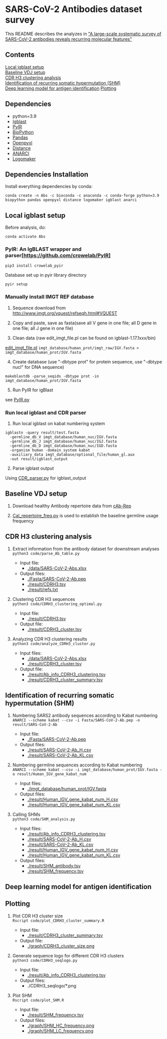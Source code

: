 # SARS-CoV-2 Antibodies dataset survey
This README describes the analyzes in ["A large-scale systematic survey of SARS-CoV-2 antibodies
reveals recurring molecular features"](https:xxx)

## Contents

[Local igblast setup](#local-igblast-setup)   
[Baseline VDJ setup](#baseline-vdj-setup)   
[CDR H3 clustering analysis](#cdr-h3-clustering-analysis)    
[Identification of recurring somatic hypermutation (SHM)](#identification-of-recurring-somatic-hypermutation-(shm))   
[Deep learning model for antigen identification](#deep-learning-model-for-antigen-identification)
[Plotting](#plotting)  


## Dependencies ##
* python=3.9
* [Igblast](https://github.com/ncbi/igblast)
* [PyIR](https://github.com/crowelab/PyIR)
* [BioPython](https://github.com/biopython/biopython)
* [Pandas](https://pandas.pydata.org/)
* [Openpyxl](https://openpyxl.readthedocs.io/en/stable/)
* [Distance](https://pypi.org/project/Distance/)
* [ANARCI](https://github.com/oxpig/ANARCI)
* [Logomaker](https://logomaker.readthedocs.io/en/latest/)

## Dependencies Installation ##
Install everything dependencies by conda:

```conda create -n Abs -c bioconda -c anaconda -c conda-forge python=3.9 biopython pandas openpyxl distance logomaker igblast anarci```

## Local igblast setup

Before analysis, do:

```conda activate Abs```

### PyIR: An IgBLAST wrapper and parser[https://github.com/crowelab/PyIR]

```pip3 install crowelab_pyir```

Database set up in pyir library directory

```pyir setup```

### Manually install IMGT REF database

1. Sequence download from  http://www.imgt.org/vquest/refseqh.html#VQUEST

2. Copy and paste, save as fasta(save all V gene in one file; all D gene in one file; all J gene in one file)

3. Clean data (raw edit_imgt_file.pl can be found on igblast-1.17.1xxx/bin)

[edit_imgt_file.pl](./code/edit_imgt_file.pl) ```imgt_database/human_prot/imgt_raw/IGV.fasta > imgt_database/human_prot/IGV.fasta```

4. Create database (use "-dbtype prot" for protein sequence, use "-dbtype nucl" for DNA sequence)

```makeblastdb -parse_seqids -dbtype prot -in imgt_database/human_prot/IGV.fasta```

5. Run PyIR for igBlast

  see [PyIR.py](./code/_PyIR_.py)

### Run local igblast and CDR parser

1. Run local igblast on kabat numbering system

```
igblastn -query result/test.fasta
  -germline_db_V imgt_database/human_nuc/IGV.fasta 
  -germline_db_J imgt_database/human_nuc/IGJ.fasta 
  -germline_db_D imgt_database/human_nuc/IGD.fasta 
  -organism human -domain_system kabat 
  -auxiliary_data imgt_database/optional_file/human_gl.aux 
  -out result/igblast_output
```

2. Parse igblast output

  Using [CDR_parser.py](./code/CDR_parser.py) for igblast_output


## Baseline VDJ setup

1. Download healthy Antibody repertoire data from [cAb-Rep](https://www.frontiersin.org/articles/10.3389/fimmu.2019.02365/full)


2. [Cal_repertoire_freq.py](./code/Cal_repertoire_freq.py) is used to establish the baseline germline usage frequency


## CDR H3 clustering analysis

1. Extract information from the antibody dataset for downstream analyses   
```python3 code/parse_Ab_table.py```   
    - Input file:
      - [./data/SARS-CoV-2-Abs.xlsx](./data/SARS-CoV-2-Abs.xlsx)
    - Output files:
      - [./Fasta/SARS-CoV-2-Ab.pep](./Fasta/SARS-CoV-2-Ab.pep)
      - [./result/CDRH3.tsv](./result/CDRH3.tsv)
      - [./result/refs.txt](./result/refs.txt)

2. Clustering CDR H3 sequences   
```python3 code/CDRH3_clustering_optimal.py```   
    - Input file:
      - [./result/CDRH3.tsv](./result/CDRH3.tsv)
    - Output file:
      - [./result/CDRH3_cluster.tsv](./result/CDRH3_cluster.tsv)

3. Analyzing CDR H3 clustering results   
```python3 code/analyze_CDRH3_cluster.py```   
    - Input files:
      - [./data/SARS-CoV-2-Abs.xlsx](./data/SARS-CoV-2-Abs.xlsx)
      - [./result/CDRH3_cluster.tsv](./result/CDRH3_cluster.tsv)
    - Output file:
      - [./result/Ab_info_CDRH3_clustering.tsv](./result/Ab_info_CDRH3_clustering.tsv)
      - [./result/CDRH3_cluster_summary.tsv](./result/CDRH3_cluster_summary.tsv)

## Identification of recurring somatic hypermutation (SHM)
1. Numbering SARS2 antibody sequences according to Kabat numbering   
```ANARCI --scheme kabat --csv -i Fasta/SARS-CoV-2-Ab.pep -o result/SARS-CoV-2-Ab```   
    - Input file:
      - [./Fasta/SARS-CoV-2-Ab.pep](./Fasta/SARS-CoV-2-Ab.pep)
    - Output files:
      - [./result/SARS-CoV-2-Ab_H.csv](./result/SARS-CoV-2-Ab_H.csv)
      - [./result/SARS-CoV-2-Ab_KL.csv](./result/SARS-CoV-2-Ab_KL.csv)

2. Numbering germline sequences according to Kabat numbering   
```ANARCI --scheme kabat --csv -i imgt_database/human_prot/IGV.fasta -o result/Human_IGV_gene_kabat_num```
    - Input files:
      - [./imgt_database/human_prot/IGV.fasta](./imgt_database/human_prot/IGV.fasta)
    - Output files:
      - [./result/Human_IGV_gene_kabat_num_H.csv](./result/Human_IGV_gene_kabat_num_H.csv)
      - [./result/Human_IGV_gene_kabat_num_KL.csv](./result/Human_IGV_gene_kabat_num_KL.csv)

3. Calling SHMs   
```python3 code/SHM_analysis.py```   
    - Input files:
      - [./result/Ab_info_CDRH3_clustering.tsv](./result/Ab_info_CDRH3_clustering.tsv)
      - [./result/SARS-CoV-2-Ab_H.csv](./result/SARS-CoV-2-Ab_H.csv)
      - [./result/SARS-CoV-2-Ab_KL.csv](./result/SARS-CoV-2-Ab_KL.csv)
      - [./result/Human_IGV_gene_kabat_num_H.csv](./result/Human_IGV_gene_kabat_num_H.csv)
      - [./result/Human_IGV_gene_kabat_num_KL.csv](./result/Human_IGV_gene_kabat_num_KL.csv)
    - Output files:
      - [./result/SHM_antibody.tsv](./result/SHM_antibody.tsv)
      - [./result/SHM_frequency.tsv](./result/SHM_frequency.tsv)

## Deep learning model for antigen identification

## Plotting
1. Plot CDR H3 cluster size   
```Rscript code/plot_CDRH3_cluster_summary.R```   
    - Input file:
      - [./result/CDRH3_cluster_summary.tsv](./result/CDRH3_cluster_summary.tsv)
    - Output file:
      - [./graph/CDRH3_cluster_size.png](./graph/CDRH3_cluster_size.png)

2. Generate sequence logo for different CDR H3 clusters   
```python3 code/CDRH3_seqlogo.py```   
    - Input file:
      - [./result/Ab_info_CDRH3_clustering.tsv](./result/Ab_info_CDRH3_clustering.tsv)
    - Output files:
      - ./CDRH3_seqlogo/*.png

3. Plot SHM   
```Rscript code/plot_SHM.R```   
    - Input file:
      - [./result/SHM_frequency.tsv](./result/SHM_frequency.tsv)
    - Output files:
      - [./graph/SHM_HC_frequency.png](./graph/SHM_HC_frequency.png)
      - [./graph/SHM_LC_frequency.png](./graph/SHM_LC_frequency.png)
